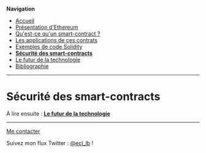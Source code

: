 **Navigation**
* [Accueil](index.html)
* [Présentation d'Ethereum](ethereum.html)
* [Qu'est-ce qu'un smart-contract ?](smartcontracts.html)
* [Les applications de ces contrats](applications.html)
* [Exemples de code Solidity](exemples.html)
* [**Sécurité des smart-contracts**](securite.html)
* [Le futur de la technologie](futur.html)
* [Bibliographie](bibliographie.html)

___

# Sécurité des smart-contracts



À lire ensuite : [**Le futur de la technologie**](futur.html)

___
[Me contacter](mailto://leo.besancon@ecl14.ec-lyon.fr)

Suivez mon flux Twitter : [@ecl_lb](https://twitter.com/ecl_lb) !
